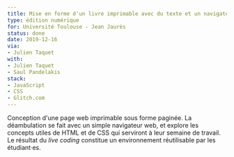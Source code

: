 ```yaml
---
title: Mise en forme d'un livre imprimable avec du texte et un navigateur web
type: édition numérique
for: Université Toulouse - Jean Jaurès
status: done
date: 2019-12-16
via:
- Julien Taquet
with:
- Julien Taquet
- Saul Pandelakis
stack:
- JavaScript
- CSS
- Glitch.com
---
```


Conception d'une page web imprimable sous forme paginée.
La déambulation se fait avec un simple navigateur web, et explore les
concepts utiles de HTML et de CSS qui serviront à leur semaine de travail.
Le résultat du _live coding_ constitue un environnement réutilisable par les étudiant·es.

<!--more-->
